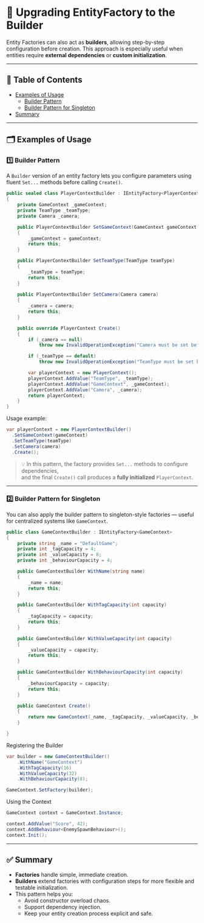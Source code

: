 # 📌 Upgrading EntityFactory to the Builder

Entity Factories can also act as **builders**, allowing step-by-step configuration before creation.
This approach is especially useful when entities require **external dependencies** or **custom initialization**.

---

## 📑 Table of Contents

- [Examples of Usage](#-examples-of-usage)
  - [Builder Pattern](#ex1)
  - [Builder Pattern for Singleton](#ex2)
- [Summary](#-summary)

---

## 🗂 Examples of Usage

<div id="ex1"></div>

### 1️⃣ Builder Pattern 

A `Builder` version of an entity factory lets you configure parameters using fluent `Set...` methods before calling
`Create()`.

```csharp
public sealed class PlayerContextBuilder : IEntityFactory<PlayerContext>
{
    private GameContext _gameContext;
    private TeamType _teamType;
    private Camera _camera;

    public PlayerContextBuilder SetGameContext(GameContext gameContext)
    {
        _gameContext = gameContext;
        return this;
    }

    public PlayerContextBuilder SetTeamType(TeamType teamType)
    {
        _teamType = teamType;
        return this;
    }
    
    public PlayerContextBuilder SetCamera(Camera camera)
    {
        _camera = camera;
        return this;
    }

    public override PlayerContext Create()
    {
        if (_camera == null)
            throw new InvalidOperationException("Camera must be set before creating PlayerContext.");

        if (_teamType == default)
            throw new InvalidOperationException("TeamType must be set before creating PlayerContext.");

        var playerContext = new PlayerContext();
        playerContext.AddValue("TeamType", _teamType);
        playerContext.AddValue("GameContext", _gameContext);
        playerContext.AddValue("Camera", _camera);
        return playerContext;
    }
}
```

Usage example:

```csharp
var playerContext = new PlayerContextBuilder()
  .SetGameContext(gameContext)
  .SetTeamType(teamType)
  .SetCamera(camera)
  .Create();
```

> 💡 In this pattern, the factory provides `Set...` methods to configure dependencies,  
> and the final `Create()` call produces a **fully initialized** `PlayerContext`.

---

<div id="ex2"></div>

### 2️⃣ Builder Pattern for Singleton

You can also apply the builder pattern to singleton-style factories — useful for centralized systems like `GameContext`.

```csharp
public class GameContextBuilder : IEntityFactory<GameContext>
{
    private string _name = "DefaultGame";
    private int _tagCapacity = 4;
    private int _valueCapacity = 8;
    private int _behaviourCapacity = 4;

    public GameContextBuilder WithName(string name)
    {
        _name = name;
        return this;
    }

    public GameContextBuilder WithTagCapacity(int capacity)
    {
        _tagCapacity = capacity;
        return this;
    }

    public GameContextBuilder WithValueCapacity(int capacity)
    {
        _valueCapacity = capacity;
        return this;
    }

    public GameContextBuilder WithBehaviourCapacity(int capacity)
    {
        _behaviourCapacity = capacity;
        return this;
    }

    public GameContext Create()
    {
        return new GameContext(_name, _tagCapacity, _valueCapacity, _behaviourCapacity);
    }

}
```

Registering the Builder

```csharp
var builder = new GameContextBuilder()
    .WithName("GameContext")
    .WithTagCapacity(16)
    .WithValueCapacity(32)
    .WithBehaviourCapacity(8);

GameContext.SetFactory(builder);
```

Using the Context

```csharp
GameContext context = GameContext.Instance;

context.AddValue("Score", 42);
context.AddBehaviour<EnemySpawnBehaviour>();
context.Init();
```

---

## ✅ Summary

- **Factories** handle simple, immediate creation.
- **Builders** extend factories with configuration steps for more flexible and testable initialization.
- This pattern helps you:
    - Avoid constructor overload chaos.
    - Support dependency injection.
    - Keep your entity creation process explicit and safe.

<!--




# 📌 Upgrading Entity Factory to Builder

Entity Factories can also act like **builders**, allowing configuration before creation.  
This is useful when the entity requires external dependencies or custom initialization.

```csharp
public sealed class PlayerContextBuilder : IEntityFactory<PlayerContext>
{
    private GameContext _gameContext;
    private TeamType _teamType;
    private Camera _camera;

    public PlayerContextBuilder SetGameContext(GameContext gameContext)
    {
        _gameContext = gameContext; return this;
    }

    public PlayerContextBuilder SetTeamType(TeamType teamType)
    {
        _teamType = teamType; return this;
    }
    
   public PlayerContextBuilder SetCamera(Camera camera)
    {
        _camera = camera; return this;
    }

    public override PlayerContext Create()
    {
        if (_camera == null)  
            throw new InvalidOperationException("Camera must be set before creating PlayerContext.");  

        if (_teamType == default)  
            throw new InvalidOperationException("TeamType must be set before creating PlayerContext.");  

        var playerContext = new PlayerContext();
        playerContext.AddValue<TeamType>("TeamType", _teamType);
        playerContext.AddValue<GameContext>("GameContext", _gameContext);
        playerContext.AddValue<Camera>("Camera", _camera);
        return playerContext;
    }
}
```

```csharp
//You can create a lot of players with different settings
var playerContext = new PlayerContextBuilder()
    .SetGameContext(gameContext)
    .SetTeamType(teamType)
    .SetCamera(camera)
    .Create();
```

> In this pattern, the factory provides `Set...` methods to configure parameters,  
> and the final `Create()` produces a fully prepared `IPlayerContext`.



Also you can adjust it for the singletons


### 3️⃣ Upgrading factory to builder

```csharp
// Builder-based factory implementation
public class GameContextBuilder : IEntityFactory<GameContext>
{
    private string _name = "DefaultGame";
    private int _tagCapacity = 4;
    private int _valueCapacity = 8;
    private int _behaviourCapacity = 4;

    public GameContextBuilder WithName(string name)
    {
        _name = name; return this;
    }

    public GameContextBuilder WithTagCapacity(int capacity)
    {
        _tagCapacity = capacity; return this;
    }

    public GameContextBuilder WithValueCapacity(int capacity)
    {
        _valueCapacity = capacity; return this;
    }

    public GameContextBuilder WithBehaviourCapacity(int capacity)
    {
        _behaviourCapacity = capacity; return this;
    }

    public GameContext Create() 
    {
        return new GameContext(_name, _tagCapacity, _valueCapacity, _behaviourCapacity);
    }
}
```

```csharp
// Register before usage
var builder = new GameContextBuilder()
    .WithName("GameContext")
    .WithTagCapacity(16)
    .WithValueCapacity(32)
    .WithBehaviourCapacity(8);
    
GameContext.SetFactory(builder);
```

```csharp
// Usage
GameContext context = GameContext.Instance;

context.AddValue("Score", 42);
context.AddBehaviour<EnemySpawnBehaviour>();
context.Init();
```
-->